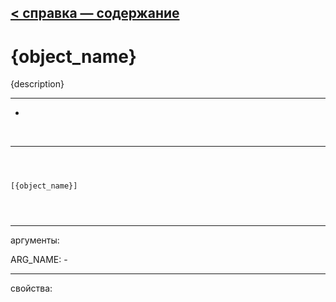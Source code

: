 [< справка — содержание](ceammc_lib.html)
---

# {object_name}


{description}

---

-
<br>


---


```



[{object_name}]


            
```

---
аргументы:

ARG_NAME: -<br>

---
свойства:


